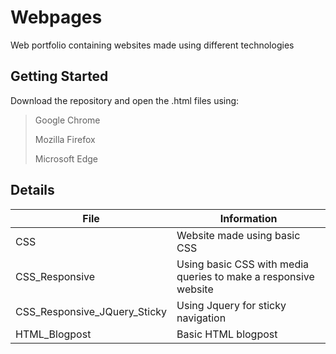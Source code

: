 # Webpages
Web portfolio containing websites made using different technologies 
## Getting Started
Download the repository and open the .html files using:
> Google Chrome 
>
> Mozilla Firefox
>
> Microsoft Edge
>
## Details
| File | Information |
|-------|------------|
| CSS  | Website made using basic CSS | 
| CSS_Responsive  | Using basic CSS with media queries to make a responsive website  | 
| CSS_Responsive_JQuery_Sticky  | Using Jquery for sticky navigation  | 
| HTML_Blogpost  | Basic HTML blogpost  | 
